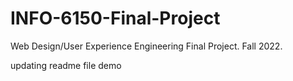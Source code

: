 # INFO-6150-Final-Project
Web Design/User Experience Engineering Final Project. Fall 2022.

updating readme file
demo
